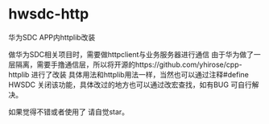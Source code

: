 # hwsdc-http
华为SDC APP内httplib改装


做华为SDC相关项目时，需要做httpclient与业务服务器进行通信
由于华为做了一层隔离，需要手撸通信层，所以将开源的https://github.com/yhirose/cpp-httplib 进行了改装
具体用法和httplib用法一样，当然也可以通过注释#define HWSDC 关闭该功能，具体改过的地方也可以通过改宏查找，如有BUG 可自行解决。


如果觉得不错或者使用了 请自觉star。
